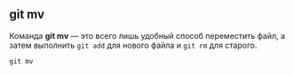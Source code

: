 ## git mv

Команда **git mv** — это всего лишь удобный способ переместить файл, 
а затем выполнить ```git add``` для нового файла и ```git rm``` для старого.

```bash-
git mv
```